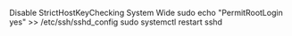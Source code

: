 Disable StrictHostKeyChecking System Wide
sudo echo "PermitRootLogin yes" >> /etc/ssh/sshd_config
sudo systemctl restart sshd
